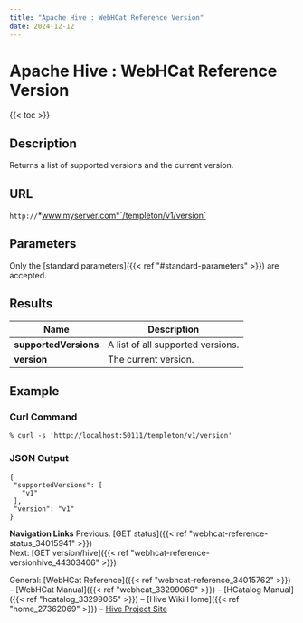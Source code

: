 ```yaml
---
title: "Apache Hive : WebHCat Reference Version"
date: 2024-12-12
---
```


# Apache Hive : WebHCat Reference Version

{{< toc >}}

## Description

Returns a list of supported versions and the current version.

## URL

`http://`*www.myserver.com*`/templeton/v1/version`

## Parameters

Only the [standard parameters]({{< ref "#standard-parameters" >}}) are accepted.

## Results

| Name | Description |
| --- | --- |
| **supportedVersions** | A list of all supported versions. |
| **version** | The current version. |

## Example

### Curl Command

```
% curl -s 'http://localhost:50111/templeton/v1/version'

```

### JSON Output

```
{
 "supportedVersions": [
   "v1"
 ],
 "version": "v1"
}

```

**Navigation Links**
Previous: [GET status]({{< ref "webhcat-reference-status_34015941" >}})  
 Next: [GET version/hive]({{< ref "webhcat-reference-versionhive_44303406" >}})

General: [WebHCat Reference]({{< ref "webhcat-reference_34015762" >}}) – [WebHCat Manual]({{< ref "webhcat_33299069" >}}) – [HCatalog Manual]({{< ref "hcatalog_33299065" >}}) – [Hive Wiki Home]({{< ref "home_27362069" >}}) – [Hive Project Site](http://hive.apache.org/)

 

 

